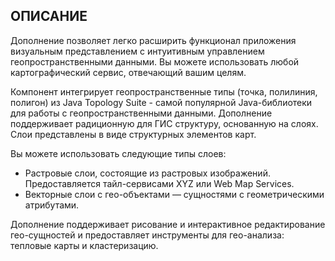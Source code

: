 ## ОПИСАНИЕ

Дополнение позволяет легко расширить функционал приложения визуальным представлением с интуитивным управлением геопространственными данными. Вы можете использовать любой картографический сервис, отвечающий вашим целям.

Компонент интегрирует геопространственные типы (точка, полилиния, полигон) из Java Topology Suite - самой популярной Java-библиотеки для работы с геопространственными данными. Дополнение поддерживает радиционную для ГИС структуру, основанную на слоях. Слои представлены в виде структурных элементов карт.

Вы можете использовать следующие типы слоев:

- Растровые слои, состоящие из растровых изображений. Предоставляется тайл-сервисами XYZ или Web Map Services.
- Векторные слои с гео-объектами — сущностями с геометрическими атрибутами.

Дополнение поддерживает рисование и интерактивное редактирование гео-сущностей и предоставляет инструменты для гео-анализа: тепловые карты и кластеризацию.
